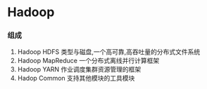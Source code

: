 # Hadoop

### 组成
1. Hadoop HDFS 类型与磁盘,一个高可靠,高吞吐量的分布式文件系统
2. Hadoop MapReduce 一个分布式离线并行计算框架
3. Hadoop YARN 作业调度集群资源管理的框架
4. Hadop Common 支持其他模块的工具模块
